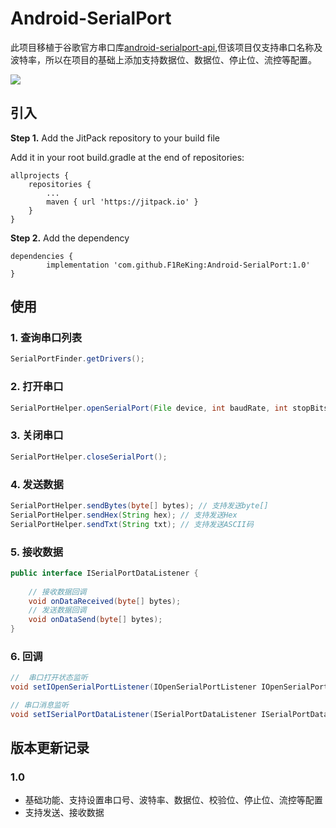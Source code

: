 # Android-SerialPort
此项目移植于谷歌官方串口库[android-serialport-api](https://code.google.com/archive/p/android-serialport-api/),但该项目仅支持串口名称及波特率，所以在项目的基础上添加支持数据位、数据位、停止位、流控等配置。

[![](https://jitpack.io/v/F1ReKing/Android-SerialPort.svg)](https://jitpack.io/#F1ReKing/Android-SerialPort)

## 引入

**Step 1.** Add the JitPack repository to your build file

Add it in your root build.gradle at the end of repositories:


	allprojects {
		repositories {
			...
			maven { url 'https://jitpack.io' }
		}
	}


**Step 2.** Add the dependency


	dependencies {
	        implementation 'com.github.F1ReKing:Android-SerialPort:1.0'
	}


## 使用

### 1. 查询串口列表

```java
SerialPortFinder.getDrivers();
```

### 2. 打开串口

```java
SerialPortHelper.openSerialPort(File device, int baudRate, int stopBits, int dataBits, int parity, int flowCon, int flags);
```

### 3. 关闭串口

```java
SerialPortHelper.closeSerialPort();
```

### 4. 发送数据

```java
SerialPortHelper.sendBytes(byte[] bytes); // 支持发送byte[]
SerialPortHelper.sendHex(String hex); // 支持发送Hex
SerialPortHelper.sendTxt(String txt); // 支持发送ASCII码
```

### 5. 接收数据

```java
public interface ISerialPortDataListener {
	
	// 接收数据回调
    void onDataReceived(byte[] bytes);
   	// 发送数据回调
    void onDataSend(byte[] bytes);
}
```

### 6. 回调

```java
//  串口打开状态监听
void setIOpenSerialPortListener(IOpenSerialPortListener IOpenSerialPortListener);

// 串口消息监听
void setISerialPortDataListener(ISerialPortDataListener ISerialPortDataListener);
```



## 版本更新记录

### 1.0

- 基础功能、支持设置串口号、波特率、数据位、校验位、停止位、流控等配置
- 支持发送、接收数据
